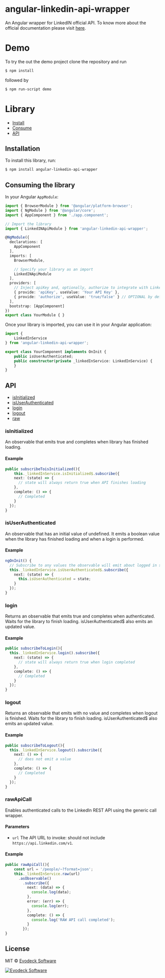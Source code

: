 # angular-linkedin-api-wrapper

An Angular wrapper for LinkedIN official API. To know more about the official documentation please visit [here](https://developer.linkedin.com/docs/getting-started-js-sdk).

# Demo

To try the out the demo project clone the repository and run
```bash
$ npm install
```

followed by
```bash
$ npm run-script demo
```
# Library

* [Install](#installation)
* [Consume](#consuming-the-library)
* [API](#api)

## Installation

To install this library, run:

```bash
$ npm install angular-linkedin-api-wrapper
```

## Consuming the library

In your Angular `AppModule`:

```typescript
import { BrowserModule } from '@angular/platform-browser';
import { NgModule } from '@angular/core';
import { AppComponent } from './app.component';

// Import the library
import { LinkedINApiModule } from 'angular-linkedin-api-wrapper';

@NgModule({
  declarations: [
    AppComponent
  ],
  imports: [
    BrowserModule,

    // Specify your library as an import
    LinkedINApiModule
  ],
  providers: [
    // Inject apiKey and, optionally, authorize to integrate with LinkedIN official API
    { provide: 'apiKey', useValue: 'Your API Key' },
    { provide: 'authorize', useValue: 'true/false' } // OPTIONAL by default: false
  ],
  bootstrap: [AppComponent]
})
export class YourModule { }
```

Once your library is imported, you can use it in your Angular application:

```typescript
import {
    LinkedInService
} from 'angular-linkedin-api-wrapper';

export class YourComponent implements OnInit {
    public isUserAuthenticated;
    public constructor(private _linkedInService: LinkedInService) {
    }
}    
```
## API

* [isInitialized](#isInitialized)
* [isUserAuthenticated](#isUserAuthenticated)
* [login](#login)
* [logout](#logout)
* [raw](#rawapicall)

### isInitialized
An observable that emits true and completes when library has finished loading.

#### Example
```typescript
public subscribeToisInitialized(){
    this._linkedInService.isInitialized$.subscribe({
    next: (state) => {
      // state will always return true when API finishes loading
    },
    complete: () => {
      // Completed
    }
  });
}
```
### isUserAuthenticated
An observable that has an initial value of undefined. It emits a boolean value when the library has finished loading and when a login is performed.

#### Example
```typescript
ngOnInit() {
  // Subscribe to any values the observable will emit about logged in state
  this._linkedInService.isUserAuthenticated$.subscribe({
    next: (state) => {
      this.isUserAuthenticated = state;
    }
  });
}
```

### login
Returns an observable that emits true and completes when authenticated. Waits for the library to finish loading. isUserAuthenticated$ also emits an updated value.

#### Example
```typescript
public subscribeToLogin(){
  this._linkedInService.login().subscribe({
    next: (state) => {
      // state will always return true when login completed 
    },
    complete: () => {
      // Completed
    }
  });
}
```

### logout
Returns an observable that emits with no value and completes when logout is finished. Waits for the library to finish loading. isUserAuthenticated$ also emits an updated value.

#### Example
```typescript
public subscribeToLogout(){
  this._linkedInService.logout().subscribe({
    next: () => {
      // does not emit a value 
    },
    complete: () => {
      // Completed
    }
  });
}
```

### rawApiCall
Enables authenticated calls to the LinkedIn REST API using the generic call wrapper.

#### Parameters

 * `url` The API URL to invoke: should not include `https://api.linkedin.com/v1`.

#### Example
```typescript
public rawApiCall(){
    const url = '/people/~?format=json';
    this._linkedInService.raw(url)
      .asObservable()
        .subscribe({
          next: (data) => {
            console.log(data);
          },
          error: (err) => {
            console.log(err);
          },
          complete: () => {
            console.log('RAW API call completed');
          }
        });
}
```

## License

MIT © [Evodeck Software](mailto:hello@evodeck.com)

[![Evodeck Software](https://ci3.googleusercontent.com/proxy/Eqggxj0X4HJQfdmVENMvZIkWeBriwSj0Tx60hc88cF4Y945yBEesVlGipqJdt9Klx_nfB0zZBu_it7bOsGi7BHVMcI39IROed1P6PZ_wo6o9_Ur3CKddxLnFXdiC7IHbELXKKqc1V8L_6j6F8KQS6-dvzbrRrxWCCUVn9SujcX19uNxUiNUebSLtYylRIg22wjVpZt2TT7v-8So=s0-d-e1-ft#https://docs.google.com/uc?export=download&id=0BxtZ4XgqKmltVFlJODZ3enc2dTg&revid=0BxtZ4XgqKmlta1hPL2UyOWsrUzVaVldoTDFFVmJsZUhQNWh3PQ)](https://www.evodeck.com)

